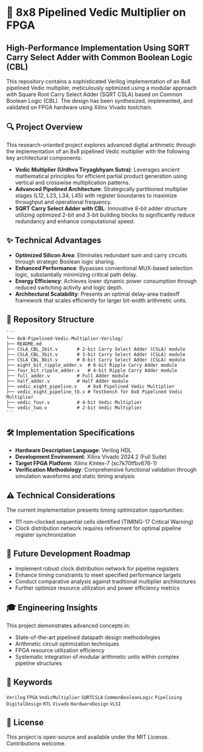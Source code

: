 # 🧮 8x8 Pipelined Vedic Multiplier on FPGA

## High-Performance Implementation Using SQRT Carry Select Adder with Common Boolean Logic (CBL)

This repository contains a sophisticated Verilog implementation of an 8x8 pipelined Vedic multiplier, meticulously optimized using a modular approach with Square Root Carry Select Adder (SQRT CSLA) based on Common Boolean Logic (CBL). The design has been synthesized, implemented, and validated on FPGA hardware using Xilinx Vivado toolchain.

## 🔍 Project Overview
This research-oriented project explores advanced digital arithmetic through the implementation of an 8x8 pipelined Vedic multiplier with the following key architectural components:

- **Vedic Multiplier (Urdhva Tiryagbhyam Sutra)**: Leverages ancient mathematical principles for efficient partial product generation using vertical and crosswise multiplication patterns.
- **Advanced Pipelined Architecture**: Strategically partitioned multiplier stages (L12, L23, L34, L45) with register boundaries to maximize throughput and operational frequency.
- **SQRT Carry Select Adder with CBL**: Innovative 8-bit adder structure utilizing optimized 2-bit and 3-bit building blocks to significantly reduce redundancy and enhance computational speed.

## ✨ Technical Advantages
- **Optimized Silicon Area**: Eliminates redundant sum and carry circuits through strategic Boolean logic sharing.
- **Enhanced Performance**: Bypasses conventional MUX-based selection logic, substantially minimizing critical path delay.
- **Energy Efficiency**: Achieves lower dynamic power consumption through reduced switching activity and logic depth.
- **Architectural Scalability**: Presents an optimal delay-area tradeoff framework that scales efficiently for larger bit-width arithmetic units.

## 📁 Repository Structure
    ```
    └── 8x8-Pipelined-Vedic-Multiplier-Verilog/
    ├── README.md
    ├── CSLA_CBL_2bit.v       # 2-bit Carry Select Adder (CSLA) module
    ├── CSLA_CBL_3bit.v       # 3-bit Carry Select Adder (CSLA) module
    ├── CSLA_CBL_8bit.v       # 8-bit Carry Select Adder (CSLA) module
    ├── eight_bit_ripple_adder.v  # 8-bit Ripple Carry Adder module
    ├── four_bit_ripple_adder.v   # 4-bit Ripple Carry Adder module
    ├── full_adder.v          # Full Adder module
    ├── half_adder.v          # Half Adder module
    ├── vedic_eight_pipeline.v    # 8x8 Pipelined Vedic Multiplier
    ├── vedic_eight_pipeline_tb.v # Testbench for 8x8 Pipelined Vedic Multiplier
    ├── vedic_four.v          # 4-bit Vedic Multiplier
    └── vedic_two.v           # 2-bit Vedic Multiplier
    ```

## 🛠️ Implementation Specifications
- **Hardware Description Language**: Verilog HDL
- **Development Environment**: Xilinx Vivado 2024.2 (Full Suite)
- **Target FPGA Platform**: Xilinx Kintex-7 (xc7k70tfbv676-1)
- **Verification Methodology**: Comprehensive functional validation through simulation waveforms and static timing analysis

## ⚠️ Technical Considerations
The current implementation presents timing optimization opportunities:
- 111 non-clocked sequential cells identified (TIMING-17 Critical Warning)
- Clock distribution network requires refinement for optimal pipeline register synchronization

## 🚀 Future Development Roadmap
- Implement robust clock distribution network for pipeline registers
- Enhance timing constraints to meet specified performance targets
- Conduct comparative analysis against traditional multiplier architectures
- Further optimize resource utilization and power efficiency metrics

## 🎓 Engineering Insights
This project demonstrates advanced concepts in:
- State-of-the-art pipelined datapath design methodologies
- Arithmetic circuit optimization techniques
- FPGA resource utilization efficiency
- Systematic integration of modular arithmetic units within complex pipeline structures

## 🔑 Keywords
`Verilog` `FPGA` `VedicMultiplier` `SQRTCSLA` `CommonBooleanLogic` `Pipelining` `DigitalDesign` `RTL` `Vivado` `HardwareDesign` `VLSI`

## 📄 License
This project is open-source and available under the MIT License. Contributions welcome.
